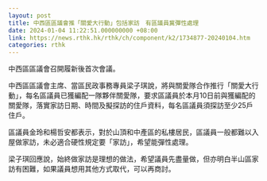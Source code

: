 ```yaml
---
layout: post
title: 中西區區議會推「關愛大行動」包括家訪　有區議員冀彈性處理
date: 2024-01-04 11:22:51.000000000 +08:00
link: https://news.rthk.hk/rthk/ch/component/k2/1734877-20240104.htm
categories: rthk
---
```


中西區區議會召開履新後首次會議。

中西區區議會主席、當區民政事務專員梁子琪說，將與關愛隊合作推行「關愛大行動」，每名區議員已獲編配一隊夥伴關愛隊，要求區議員於本月10日前與獲編配的關愛隊，落實家訪日期、時間及擬探訪的住戶資料，每名區議員須探訪至少25戶住戶。

區議員金玲和楊哲安都表示，對於山頂和中產區的私樓居民，區議員一般都難以入屋做家訪，未必適合硬性規定要「家訪」，希望能彈性處理。

梁子琪回應說，始終做家訪是理想的做法，希望議員先盡量做，但亦明白半山區家訪有困難，如果議員想用其他方式取代，可以再商討。

